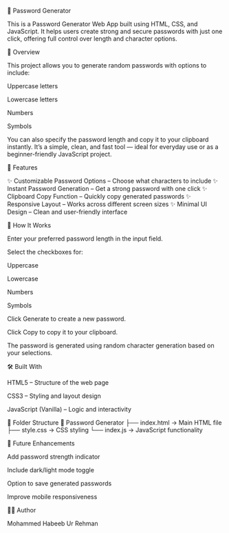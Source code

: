 🔐 Password Generator

This is a Password Generator Web App built using HTML, CSS, and JavaScript.
It helps users create strong and secure passwords with just one click, offering full control over length and character options.

🌟 Overview

This project allows you to generate random passwords with options to include:

Uppercase letters

Lowercase letters

Numbers

Symbols

You can also specify the password length and copy it to your clipboard instantly.
It’s a simple, clean, and fast tool — ideal for everyday use or as a beginner-friendly JavaScript project.

🎨 Features

✨ Customizable Password Options – Choose what characters to include
✨ Instant Password Generation – Get a strong password with one click
✨ Clipboard Copy Function – Quickly copy generated passwords
✨ Responsive Layout – Works across different screen sizes
✨ Minimal UI Design – Clean and user-friendly interface

🧠 How It Works

Enter your preferred password length in the input field.

Select the checkboxes for:

Uppercase

Lowercase

Numbers

Symbols

Click Generate to create a new password.

Click Copy to copy it to your clipboard.

The password is generated using random character generation based on your selections.

🛠️ Built With

HTML5 – Structure of the web page

CSS3 – Styling and layout design

JavaScript (Vanilla) – Logic and interactivity

📁 Folder Structure
📂 Password Generator
 ├── index.html      → Main HTML file
 ├── style.css       → CSS styling
 └── index.js        → JavaScript functionality



🚀 Future Enhancements

Add password strength indicator

Include dark/light mode toggle

Option to save generated passwords

Improve mobile responsiveness

👨‍💻 Author

Mohammed Habeeb Ur Rehman


